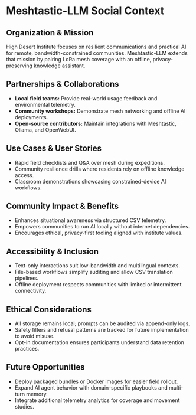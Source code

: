 # Meshtastic-LLM Social Context

## Organization & Mission
High Desert Institute focuses on resilient communications and practical AI for remote, bandwidth-constrained communities. Meshtastic-LLM extends that mission by pairing LoRa mesh coverage with an offline, privacy-preserving knowledge assistant.

## Partnerships & Collaborations
- **Local field teams:** Provide real-world usage feedback and environmental telemetry.
- **Community workshops:** Demonstrate mesh networking and offline AI deployments.
- **Open-source contributors:** Maintain integrations with Meshtastic, Ollama, and OpenWebUI.

## Use Cases & User Stories
- Rapid field checklists and Q&A over mesh during expeditions.
- Community resilience drills where residents rely on offline knowledge access.
- Classroom demonstrations showcasing constrained-device AI workflows.

## Community Impact & Benefits
- Enhances situational awareness via structured CSV telemetry.
- Empowers communities to run AI locally without internet dependencies.
- Encourages ethical, privacy-first tooling aligned with institute values.

## Accessibility & Inclusion
- Text-only interactions suit low-bandwidth and multilingual contexts.
- File-based workflows simplify auditing and allow CSV translation pipelines.
- Offline deployment respects communities with limited or intermittent connectivity.

## Ethical Considerations
- All storage remains local; prompts can be audited via append-only logs.
- Safety filters and refusal patterns are tracked for future implementation to avoid misuse.
- Opt-in documentation ensures participants understand data retention practices.

## Future Opportunities
- Deploy packaged bundles or Docker images for easier field rollout.
- Expand AI agent behavior with domain-specific playbooks and multi-turn memory.
- Integrate additional telemetry analytics for coverage and movement studies.

